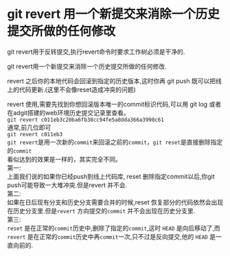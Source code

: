 # git revert 用一个新提交来消除一个历史提交所做的任何修改

git revert用于反转提交,执行revert命令时要求工作树必须是干净的.

git revert用一个新提交来消除一个历史提交所做的任何修改.

revert 之后你的本地代码会回滚到指定的历史版本,这时你再 git push 既可以把线上的代码更新.(这里不会像reset造成冲突的问题)

revert 使用,需要先找到你想回滚版本唯一的commit标识代码,可以用 git log 或者在adgit搭建的web环境历史提交记录里查看。  
`git revert c011eb3c20ba6fb38cc94fe5a8dda366a3990c61`  
通常,前几位即可  
`git revert c011eb3`  
`git revert`是用一次新的`commit`来回滚之前的`commit`，`git reset`是直接删除指定的`commit`  
看似达到的效果是一样的，其实完全不同。  
第一:   
上面我们说的如果你已经push到线上代码库, reset 删除指定commit以后,你git push可能导致一大堆冲突.但是revert 并不会.  
第二:  
如果在日后现有分支和历史分支需要合并的时候,reset 恢复部分的代码依然会出现在历史分支里.但是`revert` 方向提交的`commit` 并不会出现在历史分支里.  
第三:  
`reset` 是在正常的`commit`历史中,删除了指定的`commit`,这时 `HEAD` 是向后移动了,而 `revert` 是在正常的`commit`历史中再`commit`一次,只不过是反向提交,他的 `HEAD` 是一直向前的.  
